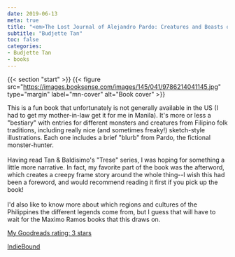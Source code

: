 ```yaml
---
date: 2019-06-13
meta: true
title: "<em>The Lost Journal of Alejandro Pardo: Creatures and Beasts of Philippine Folklore</em>"
subtitle: "Budjette Tan"
toc: false
categories:
- Budjette Tan
- books
---
```


{{< section "start" >}}
{{< figure src="https://images.booksense.com/images/145/041/9786214041145.jpg" type="margin" label="mn-cover" alt="Book cover" >}}

This is a fun book that unfortunately is not generally available in the US (I had to get my mother-in-law get it for me in Manila). It's more or less a "bestiary" with entries for different monsters and creatures from Filipino folk traditions, including really nice (and sometimes freaky!) sketch-style illustrations. Each one includes a brief "blurb" from Pardo, the fictional monster-hunter.<br /><br />Having read Tan &amp; Baldisimo's "Trese" series, I was hoping for something a little more narrative. In fact, my favorite part of the book was the afterword, which creates a creepy frame story around the whole thing--I wish this had been a foreword, and would recommend reading it first if you pick up the book!<br /><br />I'd also like to know more about which regions and cultures of the Philippines the different legends come from, but I guess that will have to wait for the Maximo Ramos books that this draws on.

[My Goodreads rating: 3 stars](https://www.goodreads.com/review/show/2838003648)  

[IndieBound](https://www.indiebound.org/book/9786214041145)
